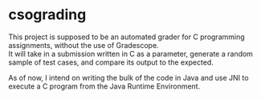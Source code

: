 # csograding  
This project is supposed to be an automated grader for C programming assignments, without the use of Gradescope.    
It will take in a submission written in C as a parameter, generate a random sample of test cases, and compare its output
to the expected.  
  
As of now, I intend on writing the bulk of the code in Java and use JNI to execute a C program from the Java Runtime Environment.

